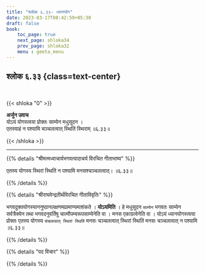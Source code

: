 ```yaml
---
title: "श्लोक ६.३३- ध्यानयोग"
date: 2023-03-17T08:42:59+05:30
draft: false
book:
    toc_page: true
    next_page: shloka34
    prev_page: shloka32
    menu : geeta_menu
---
```




## श्लोक ६.३३ {class=text-center}

<br/>

{{< shloka  "0"  >}}

**अर्जुन उवाच**   
योऽयं योगस्त्वया प्रोक्तः साम्येन मधुसूदन ।  
एतस्याहं न पश्यामि चञ्चलत्वात् स्थितिं स्थिराम् ॥६.३३॥

{{< /shloka >}}

---


{{% details "श्रीमत्मध्वाचार्यभगवत्पादाचर्य विरचित  गीताभाष्य" %}}

एतस्य योगस्य स्थिरां स्थितिं न पश्यामि मनसश्चञ्चलत्वात्। ॥६.३३॥

{{% /details %}}


{{% details "श्रीराघवेन्द्रतीर्थविरचित गीताविवृतिः" %}}

भगवदुक्तयोगस्याननुष्ठानलक्षणमप्रामाण्यमाशंकते । **योऽयमिति** । हे
मधुसूदन `साम्येन` भगवतः साम्येन सर्वत्रैक्येन तथा भगवदनुवर्तिषु
चात्मौपम्यरूपसाम्येनेति वा । मनस एकाग्रत्वेनेति वा । योऽयं ध्यानयोगस्त्वया प्रोक्तः 
एतस्य योगस्य `चंचलत्वात् स्थिरां स्थितिं` मनसः चञ्चलत्वात् स्थिरां स्थितिं मनसः 
चञ्चलत्वात् न पश्यामि ॥६.३३॥

{{% /details %}}


{{% details "पद विचार" %}}


{{% /details %}}
